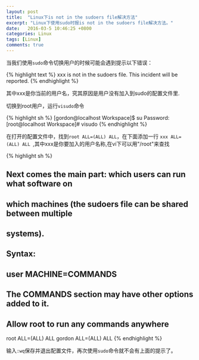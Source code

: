 ```yaml
---
layout: post
title:  "Linux下is not in the sudoers file解决方法"
excerpt: "Linux下使用sudo时报is not in the sudoers file解决方法。"
date:   2016-03-5 10:46:25 +0800
categories: Linux
tags: [Linux]
comments: true
---
```


当我们使用`sudo`命令切换用户的时候可能会遇到提示以下错误：

{% highlight text %}
xxx is not in the sudoers file. This incident will be reported.
{% endhighlight %}

其中xxx是你当前的用户名，究其原因是用户没有加入到sudo的配置文件里.

切换到root用户，运行`visudo`命令

{% highlight sh %}
[gordon@localhost Workspace]$ su
Password:
[root@localhost Workspace]# visudo
{% endhighlight %}

在打开的配置文件中，找到`root ALL=(ALL) ALL`，在下面添加一行
`xxx ALL=(ALL) ALL `,其中xxx是你要加入的用户名称,在vi下可以用"/root"来查找

{% highlight sh %}
## Next comes the main part: which users can run what software on
## which machines (the sudoers file can be shared between multiple
## systems).
## Syntax:
##
##      user    MACHINE=COMMANDS
##
## The COMMANDS section may have other options added to it.
##
## Allow root to run any commands anywhere
root    ALL=(ALL)       ALL
gordon  ALL=(ALL)       ALL
{% endhighlight %}

输入`:wq`保存并退出配置文件，再次使用`sudo`命令就不会有上面的提示了。

